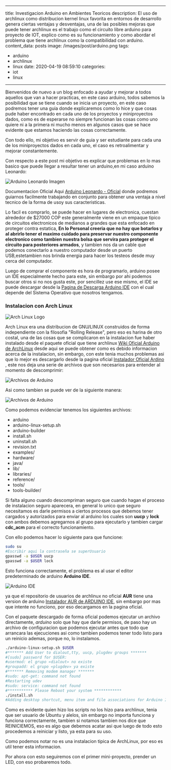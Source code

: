 
---
title: Investigacion Arduino en Ambientes Teoricos
description: El uso de archlinux como distribucion kernel linux favorita en entornos de desarrollo genera ciertas ventajas y desventajas, una de las posibles mejoras que puede tener archlinux es el trabajo como el circuito libre arduino para proyecto de IOT, explico como es su funcionamiento y como abordar el problema que tiene archlinux como la compatibilidad con arduino.
content_data: posts
image: /images/post/arduino.png
tags: 
  - arduino
  - archlinux
  - linux
date: 2020-04-19 08:59:10
categories:
  - iot
  - linux
---
Bienvenidos de nuevo a un blog enfocado a ayudar y mejorar a todos aquellos que van a hacer practicas, en este caso arduino, todos sabemos la posibilidad que se tiene cuando se inicia un proyecto, en este caso podremos tener una guia donde explicaremos como lo hice y que cosas pude haber encontrado en cada uno de los proyectos y miniproyectos dados, como es de esperarse no siempre funcionan las cosas como uno quiere ni a la primera ni mucho menos en algunos casos que se hace evidente que estamos haciendo las cosas correctamente.

Con todo ello, mi objetivo es servir de guia y ser estudiante para cada una de los miniproyectos dados en cada uno, el caso es retroalimentar y mejorar constantemente.

Con respecto a este post mi objetivo es explicar que problemas en lo mas basico que puede llegar a resultar tener un arduino,en mi caso arduino Leonardo:

![Arduino Leonardo Imagen](https://gitlab.com/vmgabriel/img-public/-/raw/master/webpage/arduino0/ARDUINO_LEONARDO_01-min.png "Arduino Leonardo")

Documentacion Oficial Aqui [Arduino Leonardo - Oficial](https://www.arduino.cc/en/Main/Arduino_BoardLeonardo "Pagina Oficial Arduino") donde podremos guiarnos facilmente trabajando en conjunto para obtener una ventaja a nivel tecnico de la forma de usoy sus caracteristicas.

Lo facil es comprarlo, se puede hacer en lugares de electronica, cuestan alrededor de $27000 COP este generalmente viene en un empaque tipico de circuitos electronicos de medianos a grandes que esta enfocado en proteger contra estatica, **En lo Personal creeria que no hay que botarlos y al abrirlo tener el maximo cuidado para preservar nuestro componente electronico como tambien nuestra bolsa que servira para proteger el circuito para posteriores armados**, y tambien nos da un cable que podemos conectarlo a nuestro computador desde un puerto USB,estetambien nos brinda energia para hacer los testeos desde muy cerca del computador.

Luego de comprar el componente es hora de programarlo, arduino posee un IDE especialmente hecho para este, sin embargo por ahi podemos buscar otros si no nos gusta este, por sencillez use ese mismo, el IDE se puede descargar desde la [Pagina de Descarga Arduino IDE](https://www.arduino.cc/en/Main/Software "Descargar IDE Arduino") con el cual depende del Sistema Operativo que nosotros tengamos.

### Instalacion con Arch Linux

![Arch Linux Logo](https://gitlab.com/vmgabriel/img-public/-/raw/master/webpage/arduino0/archlinux-icon-crystal-64-svg-min.png "Arch-Linux Logo")

Arch Linux era una distribucion de GNU/LINUX construidos de forma independiente con la filosofia "Rolling Release", pero eso es harina de otro costal, una de las cosas que se complicaron en la instalacion fue haber instalado desde el paquete oficial que tiene archlinux [Wiki Oficial Arduino de ArchLinux](https://wiki.archlinux.org/index.php/Arduino "Wiki Arduino ArchLinux") desde aqui se puede obtener como es debido informacion acerca de la instalacion, sin embargo, con este tenia muchos problemas asi que lo mejor es descargarlo desde la pagina oficial [Instalador Oficial Ardino](https://www.arduino.cc/download_handler.php?f=/arduino-1.8.7-linux64.tar.xz "Instalador ArchLinux Arduino") , este nos deja una serie de archivos que son necesarios para entender al momento de descomprimir:

![Archivos de Arduino](https://gitlab.com/vmgabriel/img-public/-/raw/master/webpage/arduino0/arduino0-archivos-min.png "Archivos de Arduino")

Asi como tambien se puede ver de la siguiente manera:

![Archivos de Arduino](https://gitlab.com/vmgabriel/img-public/-/raw/master/webpage/arduino0/arduino0-archivos1-min.png "Archivos de Arduino")

Como podemos evidenciar tenemos los siguientes archivos:

- arduino
- arduino-linux-setup.sh
- arduino-builder
- install.sh
- uninstall.sh
- revision.txt
- examples/
- hardware/
- java/
- lib/
- libraries/
- reference/
- tools/
- tools-builder/

Si falta alguno cuando descompriman seguro que cuando hagan el proceso de instalacion seguro aparecera, en general lo unico que seguro necesitamos es darle permisos a ciertos procesos que debemos tener cargados y autorizados para enviar al arduino los cuales son **uucp** y **lock** con ambos debemos agregarnos al grupo para ejecutarlo y tambien cargar **cdc_acm** para el correcto funcionamiento.

Con ello podemos hacer lo siguiente para que funcione:

```bash
sudo su
#Escribir aqui la contraseña se superUsuario
gpasswd -a $USER uucp
gpasswd -a $USER lock
```

Esto funciona correctamente, el problema es al usar el editor predeterminado de arduino **Arduino IDE**.

![Arduino IDE](https://onewindows.es/wp-content/uploads/2016/11/arduino-IDE.png "Imagen Arduino IDE")

ya que el repositorio de usuarios de archlinux no oficial **AUR** tiene una version de arduino [Instalador AUR de ARDUINO IDE](https://aur.archlinux.org/packages/arduide-git/ "Arduino IDE AUR"), sin embargo por mas que intente no funciono, por eso decargamos en la pagina oficial.

Con el paquete descargado de forma oficial podemos ejecutar un archivo directamente, *arduino* solo que hay que darle permisos, de paso hay un archivo de configuracion que podemos ejecutar antes que todo que arrancara las ejecuciones asi como tambien podemos tener todo listo para un reinicio ademas, porque no, lo instalamos.

```bash
./arduino-linux-setup.sh $USER
#******* Add User to dialout,tty, uucp, plugdev groups *******
#[sudo] password for $USER:
#usermod: el grupo «dialout» no existe
#groupadd: el grupo «plugdev» ya existe
#******* Removing modem manager *******
#sudo: apt-get: command not found
#Restarting udev
#sudo: service: command not found
#*********** Please Reboot your system ************
./install.sh
#Adding desktop shortcut, menu item and file associations for Arduino IDE... done!
```

Como es evidente quien hizo los scripts no los hizo para archlinux, tenia que ser usuario de Ubuntu y alelos, sin embargo no importa funciona y funciona correctamente, tambien si notamos tambien nos dice que REINICIEMOS, eso es algo que debemos acatar asi que luego de todo esto procedemos a reiniciar y listo, ya esta para su uso.

Como podemos notar no es una instalacion tipica de ArchLinux, por eso es util tener esta informacion.

Por ahora con esto seguiremos con el primer mini-proyecto, prender un LED, con eso probaremos todo.
